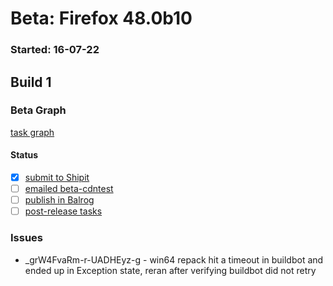# Beta: Firefox 48.0b10

### Started: 16-07-22

## Build 1

### Beta Graph
[task graph](https://tools.taskcluster.net/task-group-inspector/#Hk5AgWWfRLOLq0yd6gHa4w)


#### Status
- [x] [submit to Shipit](https://wiki.mozilla.org/Release:Release_Automation_on_Mercurial:Starting_a_Release#Submit_to_Ship_It)
- [ ] [emailed beta-cdntest](../how-tos/relpro.md#1-email-drivers-re-release-live-on-cdntest-channel)
- [ ] [publish in Balrog](../how-tos/relpro.md#3-publish-in-balrog)
- [ ] [post-release tasks](../how-tos/relpro.md#4-post-release-step)

### Issues
- _grW4FvaRm-r-UADHEyz-g - win64 repack hit a timeout in buildbot and ended up in Exception state, reran after verifying buildbot did not retry


